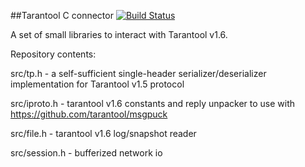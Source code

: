 ##Tarantool C connector [![Build Status](https://travis-ci.org/tarantool/tarantool-c.png?branch=master)](https://travis-ci.org/tarantool/tarantool-c)

A set of small libraries to interact with Tarantool v1.6.

Repository contents:

src/tp.h - a self-sufficient single-header serializer/deserializer implementation
for Tarantool v1.5 protocol

src/iproto.h - tarantool v1.6 constants and reply unpacker to use with
https://github.com/tarantool/msgpuck

src/file.h - tarantool v1.6 log/snapshot reader

src/session.h - bufferized network io
